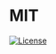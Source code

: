 # MIT
  [![License](https://img.shields.io/badge/License-MIT-yellow.svg)](https://opensource.org/licenses/MIT)

